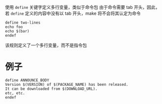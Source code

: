 使用 `define` 关键字定义多行变量，类似于命令包
由于命令需要 tab 开头，因此，若 `define` 定义的内容中没有以 tab 开头，make 将不会将其认定为命令

```
define two-lines
echo foo
echo $(bar)
endef
```
该规则定义了一个多行变量，而不是指令包

# 例子
```
define ANNOUNCE_BODY
Version $(VERSION) of $(PACKAGE_NAME) has been released.
It can be downloaded from $(DOWNLOAD_URL).
etc, etc.
endef
```
